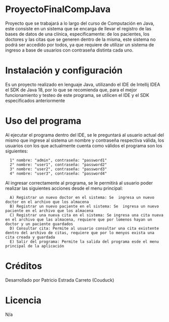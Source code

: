 # ProyectoFinalCompJava
Proyecto que se trabajará a lo largo del curso de Computación en Java, este consiste en un sistema que se encarga de llevar el registro de las bases de datos de una clínica, específicamente: de los pacientes, los doctores y las citas que se generen dentro de la misma, este sistema no podrá ser accedido por todos, ya que requiere de utilizar un sistema de ingreso a base de usuarios con contraseña distinta cada uno.


# Instalación y configuración
Es un proyecto realizado en lenguaje Java, utilizando el IDE de Intellij IDEA  el SDK de Java 18, por lo que se recomienda que, para el mejor funcionamiento y testeo de este programa, se utilicen el IDE y el SDK especificados anteriormente

# Uso del programa
Al ejecutar el programa dentro del IDE, se le preguntará al usuario actual del mismo que ingrese al sistema un nombre y contraseña respectiva válida, los usuarios con los que actualmente cuenta como válidos el programa son los siguientes:

      1° nombre: "admin", contraseña: "password1"
      2° nombre: "user1", contraseña: "password2"
      3° nombre: "user2", contraseña: "password3"
      4° nombre: "user3", contraseña: "password4"

Al ingresar correctamente al programa, se le permitirá al usuario poder realizar las siguientes acciones desde el menu principal:

      A) Registrar un nuevo doctor en el sistema: Se  ingresa un nuevo doctor en el archivo que los almacena
      B) Registrar un nuevo paciente en el sistema: Se  ingresa un nuevo paciente en el archivo que los almacena
      C) Registrar una nueva cita en el sistema: Se ingresa una cita nueva en el archivo que las almacena, requiere que por lomenos hayan un doctor y un paciente guardados
      D) Consultar cita: Permite al usuario consultar una cita existente dentro del archivo de citas, requiere que por lo menyos exista una cita creada y guardada
      E) Salir del programa: Permite la salida del programa esde el menu principal de la aplicación

# Créditos
Desarrollado por Patricio Estrada Carreto (Couduck)

# Licencia
N/a

